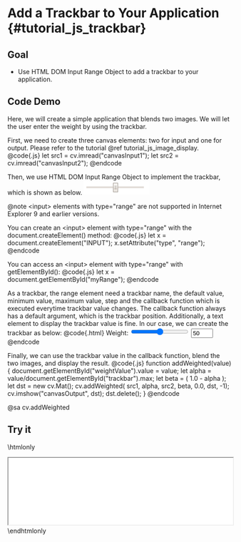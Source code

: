 Add a Trackbar to Your Application {#tutorial_js_trackbar}
=============================

Goal
----

-   Use HTML DOM Input Range Object to add a trackbar to your application.

Code Demo
---------

Here, we will create a simple application that blends two images. We will let the user enter the
weight by using the trackbar.

First, we need to create three canvas elements: two for input and one for output. Please refer to
the tutorial @ref tutorial_js_image_display.
@code{.js}
let src1 = cv.imread("canvasInput1");
let src2 = cv.imread("canvasInput2");
@endcode

Then, we use HTML DOM Input Range Object to implement the trackbar, which is shown as below.
![](images/Trackbar_Tutorial_Range.png)

@note &lt;input&gt; elements with type="range" are not supported in Internet Explorer 9 and earlier versions.

You can create an &lt;input&gt; element with type="range" with the document.createElement() method:
@code{.js}
let x = document.createElement("INPUT");
x.setAttribute("type", "range");
@endcode

You can access an &lt;input&gt; element with type="range" with getElementById():
@code{.js}
let x = document.getElementById("myRange");
@endcode

As a trackbar, the range element need a trackbar name, the default value, minimum value, maximum value,
step and the callback function which is executed everytime trackbar value changes. The callback function
always has a default argument, which is the trackbar position. Additionally, a text element to display the
trackbar value is fine. In our case, we can create the trackbar as below:
@code{.html}
Weight: <input type="range" id="trackbar" value="50" min="0" max="100" step="1" oninput="addWeighted(this.value)">
<input type="text" id="weightValue" size="3" value="50"/>
@endcode

Finally, we can use the trackbar value in the callback function, blend the two images, and display the result.
@code{.js}
function addWeighted(value) {
    document.getElementById("weightValue").value = value;
    let alpha = value/document.getElementById("trackbar").max;
    let beta = ( 1.0 - alpha );
    let dst = new cv.Mat();
    cv.addWeighted( src1, alpha, src2, beta, 0.0, dst, -1);
    cv.imshow("canvasOutput", dst);
    dst.delete();
}
@endcode

@sa cv.addWeighted

Try it
------

\htmlonly
<iframe src="../../js_trackbar.html" width="100%"
        onload="this.style.height=this.contentDocument.body.scrollHeight +'px';">
</iframe>
\endhtmlonly
